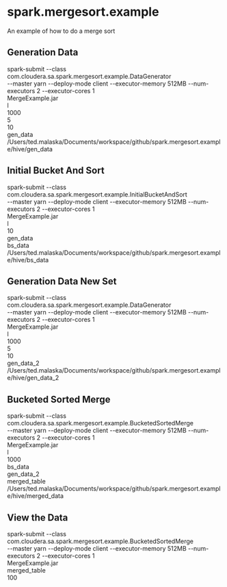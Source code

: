 # spark.mergesort.example
An example of how to do a merge sort

## Generation Data
spark-submit --class com.cloudera.sa.spark.mergesort.example.DataGenerator \
--master yarn --deploy-mode client --executor-memory 512MB --num-executors 2 --executor-cores 1 \
MergeExample.jar \
l \
1000 \
5 \
10 \
gen_data \
/Users/ted.malaska/Documents/workspace/github/spark.mergesort.example/hive/gen_data

## Initial Bucket And Sort
spark-submit --class com.cloudera.sa.spark.mergesort.example.InitialBucketAndSort \
--master yarn --deploy-mode client --executor-memory 512MB --num-executors 2 --executor-cores 1 \
MergeExample.jar \
l \
10 \
gen_data \
bs_data \
/Users/ted.malaska/Documents/workspace/github/spark.mergesort.example/hive/bs_data

## Generation Data New Set
spark-submit --class com.cloudera.sa.spark.mergesort.example.DataGenerator \
--master yarn --deploy-mode client --executor-memory 512MB --num-executors 2 --executor-cores 1 \
MergeExample.jar \
l \
1000 \
5 \
10 \
gen_data_2 \
/Users/ted.malaska/Documents/workspace/github/spark.mergesort.example/hive/gen_data_2

## Bucketed Sorted Merge
spark-submit --class com.cloudera.sa.spark.mergesort.example.BucketedSortedMerge \
--master yarn --deploy-mode client --executor-memory 512MB --num-executors 2 --executor-cores 1 \
MergeExample.jar \
l \
1000 \
bs_data \
gen_data_2 \
merged_table \
/Users/ted.malaska/Documents/workspace/github/spark.mergesort.example/hive/merged_data

## View the Data
spark-submit --class com.cloudera.sa.spark.mergesort.example.BucketedSortedMerge \
--master yarn --deploy-mode client --executor-memory 512MB --num-executors 2 --executor-cores 1 \
MergeExample.jar \
merged_table \
100

